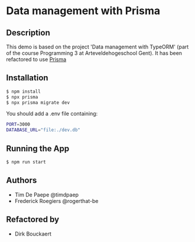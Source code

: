 # Data management with Prisma

## Description

This demo is based on the project 'Data management with TypeORM'
(part of the course Programming 3 at Arteveldehogeschool Gent).
It has been refactored to use [Prisma](https://www.prisma.io/)

## Installation

```bash
$ npm install
$ npx prisma
$ npx prisma migrate dev
```

You should add a .env file containing:

```bash
PORT=3000
DATABASE_URL="file:./dev.db"
```

## Running the App

```bash
$ npm run start
```

## Authors
- Tim De Paepe @timdpaep
- Frederick Roegiers @rogerthat-be

## Refactored by

- Dirk Bouckaert
